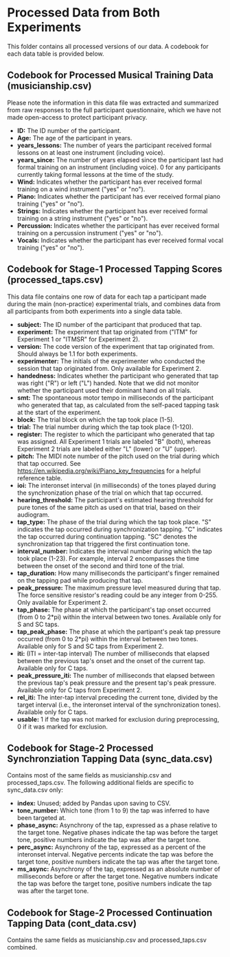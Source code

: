 # Processed Data from Both Experiments

This folder contains all processed versions of our data. A codebook for each data table is provided below.

## Codebook for Processed Musical Training Data (musicianship.csv)
Please note the information in this data file was extracted and summarized from raw responses to the full participant questionnaire, which we have not made open-access to protect participant privacy.

- **ID:** The ID number of the participant.
- **Age:** The age of the participant in years.
- **years_lessons:** The number of years the participant received formal lessons on at least one instrument (including voice).
- **years_since:** The number of years elapsed since the participant last had formal training on an instrument (including voice). 0 for any participants currently taking formal lessons at the time of the study.
- **Wind:** Indicates whether the participant has ever received formal training on a wind instrument ("yes" or "no").
- **Piano:** Indicates whether the participant has ever received formal piano training ("yes" or "no").
- **Strings:** Indicates whether the participant has ever received formal training on a string instrument ("yes" or "no").
- **Percussion:** Indicates whether the participant has ever received formal training on a percussion instrument ("yes" or "no").
- **Vocals:** Indicates whether the participant has ever received formal vocal training ("yes" or "no").

## Codebook for Stage-1 Processed Tapping Scores (processed_taps.csv)
This data file contains one row of data for each tap a participant made during the main (non-practice) experimental trials, and combines data from all participants from both experiments into a single data table.

- **subject:** The ID number of the participant that produced that tap.
- **experiment:** The experiment that tap originated from ("ITM" for Experiment 1 or "ITMSR" for Experiment 2).
- **version:** The code version of the experiment that tap originated from. Should always be 1.1 for both experiments.
- **experimenter:** The initials of the experimenter who conducted the session that tap originated from. Only available for Experiment 2.
- **handedness:** Indicates whether the participant who generated that tap was right ("R") or left ("L") handed. Note that we did not monitor whether the participant used their dominant hand on all trials.
- **smt:** The spontaneous motor tempo in milliseconds of the participant who generated that tap, as calculated from the self-paced tapping task at the start of the experiment.
- **block:** The trial block on which the tap took place (1-5).
- **trial:** The trial number during which the tap took place (1-120).
- **register:** The register to which the participant who generated that tap was assigned. All Experiment 1 trials are labeled "B" (both), whereas Experiment 2 trials are labeled either "L" (lower) or "U" (upper).
- **pitch:** The MIDI note number of the pitch used on the trial during which that tap occurred. See https://en.wikipedia.org/wiki/Piano_key_frequencies for a helpful reference table.  
- **ioi:** The interonset interval (in milliseconds) of the tones played during the synchronization phase of the trial on which that tap occurred.
- **hearing_threshold:** The participant's estimated hearing threshold for pure tones of the same pitch as used on that trial, based on their audiogram.
- **tap_type:** The phase of the trial during which the tap took place. "S" indicates the tap occurred during synchronization tapping. "C" indicates the tap occurred during continuation tapping. "SC" denotes the synchronization tap that triggered the first continuation tone.
- **interval_number:** Indicates the interval number during which the tap took place (1-23). For example, interval 2 encompasses the time between the onset of the second and third tone of the trial.
- **tap_duration:** How many milliseconds the participant's finger remained on the tapping pad while producing that tap.
- **peak_pressure:** The maximum pressure level measured during that tap. The force sensitive resistor's reading could be any integer from 0-255. Only available for Experiment 2.
- **tap_phase:** The phase at which the participant's tap onset occurred (from 0 to 2*pi) within the interval between two tones. Available only for S and SC taps.
- **tap_peak_phase:** The phase at which the partipant's peak tap pressure occurred (from 0 to 2*pi) within the interval between two tones. Available only for S and SC taps from Experiment 2.
- **iti:** (ITI = inter-tap interval) The number of milliseconds that elapsed between the previous tap's onset and the onset of the current tap. Available only for C taps.
- **peak_pressure_iti:** The number of milliseconds that elapsed between the previous tap's peak pressure and the present tap's peak pressure. Available only for C taps from Experiment 2.
- **rel_iti:** The inter-tap interval preceding the current tone, divided by the target interval (i.e., the interonset interval of the synchronization tones). Available only for C taps.
- **usable:** 1 if the tap was not marked for exclusion during preprocessing, 0 if it was marked for exclusion.

## Codebook for Stage-2 Processed Synchronziation Tapping Data (sync_data.csv)
Contains most of the same fields as musicianship.csv and processed_taps.csv. The following additional fields are specific to sync_data.csv only:

- **index:** Unused; added by Pandas upon saving to CSV.
- **tone_number:** Which tone (from 1 to 9) the tap was inferred to have been targeted at.
- **phase_async:** Asynchrony of the tap, expressed as a phase relative to the target tone. Negative phases indicate the tap was before the target tone, positive numbers indicate the tap was after the target tone.
- **perc_async:** Asynchrony of the tap, expressed as a percent of the interonset interval. Negative percents indicate the tap was before the target tone, positive numbers indicate the tap was after the target tone.
- **ms_async:** Asynchrony of the tap, expressed as an absolute number of milliseconds before or after the target tone. Negative numbers indicate the tap was before the target tone, positive numbers indicate the tap was after the target tone.

## Codebook for Stage-2 Processed Continuation Tapping Data (cont_data.csv)
Contains the same fields as musicianship.csv and processed_taps.csv combined.



